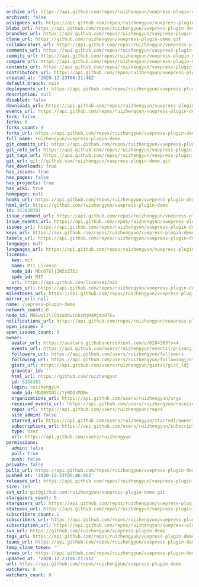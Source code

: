 ```yaml
---
archive_url: https://api.github.com/repos/ruizhengyun/vuepress-plugin-demo/{archive_format}{/ref}
archived: false
assignees_url: https://api.github.com/repos/ruizhengyun/vuepress-plugin-demo/assignees{/user}
blobs_url: https://api.github.com/repos/ruizhengyun/vuepress-plugin-demo/git/blobs{/sha}
branches_url: https://api.github.com/repos/ruizhengyun/vuepress-plugin-demo/branches{/branch}
clone_url: https://github.com/ruizhengyun/vuepress-plugin-demo.git
collaborators_url: https://api.github.com/repos/ruizhengyun/vuepress-plugin-demo/collaborators{/collaborator}
comments_url: https://api.github.com/repos/ruizhengyun/vuepress-plugin-demo/comments{/number}
commits_url: https://api.github.com/repos/ruizhengyun/vuepress-plugin-demo/commits{/sha}
compare_url: https://api.github.com/repos/ruizhengyun/vuepress-plugin-demo/compare/{base}...{head}
contents_url: https://api.github.com/repos/ruizhengyun/vuepress-plugin-demo/contents/{+path}
contributors_url: https://api.github.com/repos/ruizhengyun/vuepress-plugin-demo/contributors
created_at: '2020-12-23T06:21:46Z'
default_branch: main
deployments_url: https://api.github.com/repos/ruizhengyun/vuepress-plugin-demo/deployments
description: null
disabled: false
downloads_url: https://api.github.com/repos/ruizhengyun/vuepress-plugin-demo/downloads
events_url: https://api.github.com/repos/ruizhengyun/vuepress-plugin-demo/events
fork: false
forks: 0
forks_count: 0
forks_url: https://api.github.com/repos/ruizhengyun/vuepress-plugin-demo/forks
full_name: ruizhengyun/vuepress-plugin-demo
git_commits_url: https://api.github.com/repos/ruizhengyun/vuepress-plugin-demo/git/commits{/sha}
git_refs_url: https://api.github.com/repos/ruizhengyun/vuepress-plugin-demo/git/refs{/sha}
git_tags_url: https://api.github.com/repos/ruizhengyun/vuepress-plugin-demo/git/tags{/sha}
git_url: git://github.com/ruizhengyun/vuepress-plugin-demo.git
has_downloads: true
has_issues: true
has_pages: false
has_projects: true
has_wiki: true
homepage: null
hooks_url: https://api.github.com/repos/ruizhengyun/vuepress-plugin-demo/hooks
html_url: https://github.com/ruizhengyun/vuepress-plugin-demo
id: 323820391
issue_comment_url: https://api.github.com/repos/ruizhengyun/vuepress-plugin-demo/issues/comments{/number}
issue_events_url: https://api.github.com/repos/ruizhengyun/vuepress-plugin-demo/issues/events{/number}
issues_url: https://api.github.com/repos/ruizhengyun/vuepress-plugin-demo/issues{/number}
keys_url: https://api.github.com/repos/ruizhengyun/vuepress-plugin-demo/keys{/key_id}
labels_url: https://api.github.com/repos/ruizhengyun/vuepress-plugin-demo/labels{/name}
language: null
languages_url: https://api.github.com/repos/ruizhengyun/vuepress-plugin-demo/languages
license:
  key: mit
  name: MIT License
  node_id: MDc6TGljZW5zZTEz
  spdx_id: MIT
  url: https://api.github.com/licenses/mit
merges_url: https://api.github.com/repos/ruizhengyun/vuepress-plugin-demo/merges
milestones_url: https://api.github.com/repos/ruizhengyun/vuepress-plugin-demo/milestones{/number}
mirror_url: null
name: vuepress-plugin-demo
network_count: 0
node_id: MDEwOlJlcG9zaXRvcnkzMjM4MjAzOTE=
notifications_url: https://api.github.com/repos/ruizhengyun/vuepress-plugin-demo/notifications{?since,all,participating}
open_issues: 0
open_issues_count: 0
owner:
  avatar_url: https://avatars.githubusercontent.com/u/6204303?v=4
  events_url: https://api.github.com/users/ruizhengyun/events{/privacy}
  followers_url: https://api.github.com/users/ruizhengyun/followers
  following_url: https://api.github.com/users/ruizhengyun/following{/other_user}
  gists_url: https://api.github.com/users/ruizhengyun/gists{/gist_id}
  gravatar_id: ''
  html_url: https://github.com/ruizhengyun
  id: 6204303
  login: ruizhengyun
  node_id: MDQ6VXNlcjYyMDQzMDM=
  organizations_url: https://api.github.com/users/ruizhengyun/orgs
  received_events_url: https://api.github.com/users/ruizhengyun/received_events
  repos_url: https://api.github.com/users/ruizhengyun/repos
  site_admin: false
  starred_url: https://api.github.com/users/ruizhengyun/starred{/owner}{/repo}
  subscriptions_url: https://api.github.com/users/ruizhengyun/subscriptions
  type: User
  url: https://api.github.com/users/ruizhengyun
permissions:
  admin: false
  pull: true
  push: false
private: false
pulls_url: https://api.github.com/repos/ruizhengyun/vuepress-plugin-demo/pulls{/number}
pushed_at: '2020-12-23T06:46:06Z'
releases_url: https://api.github.com/repos/ruizhengyun/vuepress-plugin-demo/releases{/id}
size: 169
ssh_url: git@github.com:ruizhengyun/vuepress-plugin-demo.git
stargazers_count: 0
stargazers_url: https://api.github.com/repos/ruizhengyun/vuepress-plugin-demo/stargazers
statuses_url: https://api.github.com/repos/ruizhengyun/vuepress-plugin-demo/statuses/{sha}
subscribers_count: 1
subscribers_url: https://api.github.com/repos/ruizhengyun/vuepress-plugin-demo/subscribers
subscription_url: https://api.github.com/repos/ruizhengyun/vuepress-plugin-demo/subscription
svn_url: https://github.com/ruizhengyun/vuepress-plugin-demo
tags_url: https://api.github.com/repos/ruizhengyun/vuepress-plugin-demo/tags
teams_url: https://api.github.com/repos/ruizhengyun/vuepress-plugin-demo/teams
temp_clone_token: ''
trees_url: https://api.github.com/repos/ruizhengyun/vuepress-plugin-demo/git/trees{/sha}
updated_at: '2020-12-23T06:21:51Z'
url: https://api.github.com/repos/ruizhengyun/vuepress-plugin-demo
watchers: 0
watchers_count: 0
---
```


